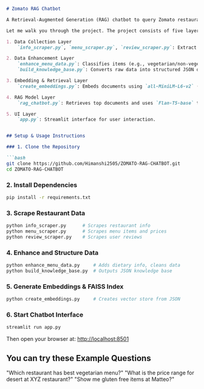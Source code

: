 ```markdown
# Zomato RAG Chatbot

A Retrieval-Augmented Generation (RAG) chatbot to query Zomato restaurant data. It allows users to compare dishes, filter by price or dietary preferences, and get personalized dining insights — all via natural language.

Let me walk you through the project. The project consists of five layers:

1. Data Collection Layer
    `info_scraper.py`, `menu_scraper.py`, `review_scraper.py`: Extract restaurant info, menus, and reviews from Zomato using BeautifulSoup and request header rotation.

2. Data Enhancement Layer
    `enhance_menu_data.py`: Classifies items (e.g., vegetarian/non-vegetarian) using keyword heuristics.
    `build_knowledge_base.py`: Converts raw data into structured JSON documents.

3. Embedding & Retrieval Layer
    `create_embeddings.py`: Embeds documents using `all-MiniLM-L6-v2` (384-dim) and stores vectors in FAISS for fast cosine similarity retrieval.

4. RAG Model Layer
    `rag_chatbot.py`: Retrieves top documents and uses `Flan-T5-base` to generate answers.

5. UI Layer
    `app.py`: Streamlit interface for user interaction.


## Setup & Usage Instructions

### 1️. Clone the Repository

```bash
git clone https://github.com/Himanshi2505/ZOMATO-RAG-CHATBOT.git
cd ZOMATO-RAG-CHATBOT
```
### 2. Install Dependencies

```bash
pip install -r requirements.txt
```

### 3. Scrape Restaurant Data

```bash
python info_scraper.py      # Scrapes restaurant info
python menu_scraper.py      # Scrapes menu items and prices
python review_scraper.py    # Scrapes user reviews
```

### 4. Enhance and Structure Data

```bash
python enhance_menu_data.py     # Adds dietary info, cleans data
python build_knowledge_base.py  # Outputs JSON knowledge base
```
### 5. Generate Embeddings & FAISS Index

```bash
python create_embeddings.py     # Creates vector store from JSON
```

### 6. Start Chatbot Interface

```bash
streamlit run app.py
```

Then open your browser at: [http://localhost:8501](http://localhost:8501)

## You can try these Example Questions

 "Which restaurant has best vegetarian menu?"
 "What is the price range for desert at XYZ restaurant?"
 "Show me gluten free items at Matteo?"

